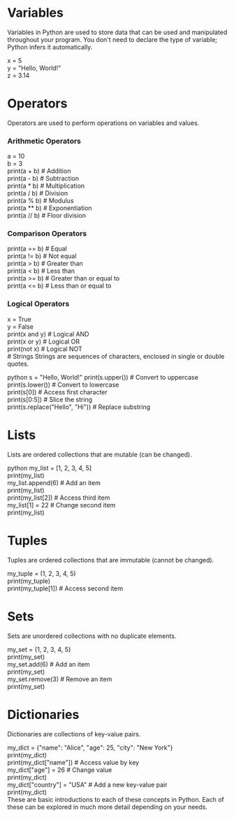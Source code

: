 # Variables
Variables in Python are used to store data that can be used and manipulated throughout your program. You don't need to declare the type of variable; Python infers it automatically.

x = 5<br>
y = "Hello, World!"<br>
z = 3.14<br>
<h1>Operators</h1>
Operators are used to perform operations on variables and values.

<h3>Arithmetic Operators</h3>
a = 10<br>
b = 3<br>
print(a + b)  # Addition<br>
print(a - b)  # Subtraction<br>
print(a * b)  # Multiplication<br>
print(a / b)  # Division<br>
print(a % b)  # Modulus<br>
print(a ** b) # Exponentiation<br>
print(a // b) # Floor division<br>
<h3>Comparison Operators</h3>
print(a == b)  # Equal<br>
print(a != b)  # Not equal<br>
print(a > b)   # Greater than<br>
print(a < b)   # Less than<br>
print(a >= b)  # Greater than or equal to<br>
print(a <= b)  # Less than or equal to<br>
<h3>Logical Operators</h3>
x = True<br>
y = False<br>
print(x and y) # Logical AND<br>
print(x or y)  # Logical OR<br>
print(not x)   # Logical NOT<br>
# Strings
Strings are sequences of characters, enclosed in single or double quotes.

python
s = "Hello, World!"
print(s.upper())         # Convert to uppercase<br>
print(s.lower())         # Convert to lowercase<br>
print(s[0])              # Access first character<br>
print(s[0:5])            # Slice the string<br>
print(s.replace("Hello", "Hi"))  # Replace substring<br>
# Lists
Lists are ordered collections that are mutable (can be changed).

python
my_list = [1, 2, 3, 4, 5]<br>
print(my_list)<br>
my_list.append(6)        # Add an item<br>
print(my_list)<br>
print(my_list[2])        # Access third item<br>
my_list[1] = 22          # Change second item<br>
print(my_list)<br>
# Tuples
Tuples are ordered collections that are immutable (cannot be changed).

my_tuple = (1, 2, 3, 4, 5)<br>
print(my_tuple)<br>
print(my_tuple[1])       # Access second item<br>
# Sets
Sets are unordered collections with no duplicate elements.

my_set = {1, 2, 3, 4, 5}<br>
print(my_set)<br>
my_set.add(6)            # Add an item<br>
print(my_set)<br>
my_set.remove(3)         # Remove an item<br>
print(my_set)<br>
# Dictionaries
Dictionaries are collections of key-value pairs.

my_dict = {"name": "Alice", "age": 25, "city": "New York"}<br>
print(my_dict)<br>
print(my_dict["name"])   # Access value by key<br>
my_dict["age"] = 26      # Change value<br>
print(my_dict)<br>
my_dict["country"] = "USA"  # Add a new key-value pair<br>
print(my_dict)<br>
These are basic introductions to each of these concepts in Python. Each of these can be explored in much more detail depending on your needs.
